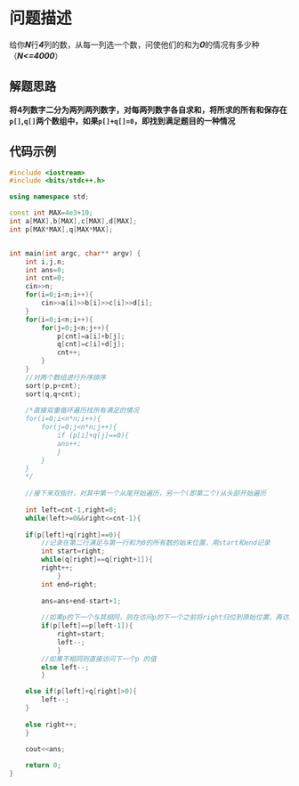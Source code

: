 # 问题描述
给你***N***行***4***列的数，从每一列选一个数，问使他们的和为***0***的情况有多少种 （***N<=4000***）
## 解题思路
**将4列数字二分为两列两列数字，对每两列数字各自求和，将所求的所有和保存在```p[]```,```q[]```两个数组中，如果```p[]+q[]=0```，即找到满足题目的一种情况**

## 代码示例
```c++
#include <iostream>
#include <bits/stdc++.h>

using namespace std;

const int MAX=4e3+10;
int a[MAX],b[MAX],c[MAX],d[MAX];
int p[MAX*MAX],q[MAX*MAX];


int main(int argc, char** argv) {
	int i,j,n;
	int ans=0;
	int cnt=0;
	cin>>n;
	for(i=0;i<n;i++){
		cin>>a[i]>>b[i]>>c[i]>>d[i];
	}
	for(i=0;i<n;i++){
		for(j=0;j<n;j++){
			p[cnt]=a[i]+b[j];
			q[cnt]=c[i]+d[j];
			cnt++; 
		}
	}
	//对两个数组进行升序排序
	sort(p,p+cnt);
	sort(q,q+cnt);
	
	/*直接双重循环遍历找所有满足的情况 
	for(i=0;i<n*n;i++){
		for(j=0;j<n*n;j++){
			if (p[i]+q[j]==0){
			ans++;
			}
		}
	}
	*/
	
	//接下来双指针，对其中第一个从尾开始遍历，另一个(即第二个)从头部开始遍历
	
	int left=cnt-1,right=0;
	while(left>=0&&right<=cnt-1){
	
	if(p[left]+q[right]==0){
		//记录在第二行满足与第一行和为0的所有数的始末位置，用start和end记录 
		int start=right;
		while(q[right]==q[right+1]){
		right++;
			}
		int end=right;
		
		ans=ans+end-start+1;
		
		//如果p的下一个与其相同，则在访问p的下一个之前将right归位到原始位置，再访问下一个p 
		if(p[left]==p[left-1]){
			right=start;
			left--;
			}
		//如果不相同则直接访问下一个p 的值 
		else left--;	
		}

	else if(p[left]+q[right]>0){
		left--;
	}
	
	else right++;
	} 

	cout<<ans;
	
	return 0;
}
```
